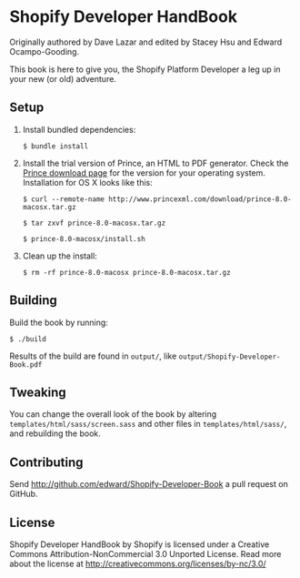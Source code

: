 # Shopify Developer HandBook

Originally authored by Dave Lazar and edited by Stacey Hsu and Edward Ocampo-Gooding.

This book is here to give you, the Shopify Platform Developer a leg up in your new (or old) adventure.

## Setup 

1. Install bundled dependencies:

    `$ bundle install`

2. Install the trial version of Prince, an HTML to PDF generator. Check the [Prince download page](http://www.princexml.com/download/) for the version for your operating system. Installation for OS X looks like this:

    `$ curl --remote-name http://www.princexml.com/download/prince-8.0-macosx.tar.gz`

    `$ tar zxvf prince-8.0-macosx.tar.gz`

    `$ prince-8.0-macosx/install.sh`

3. Clean up the install:

    `$ rm -rf prince-8.0-macosx prince-8.0-macosx.tar.gz`

## Building

Build the book by running:

    $ ./build

Results of the build are found in `output/`, like `output/Shopify-Developer-Book.pdf`

## Tweaking

You can change the overall look of the book by altering `templates/html/sass/screen.sass` and other files in `templates/html/sass/`, and rebuilding the book.

## Contributing

Send http://github.com/edward/Shopify-Developer-Book a pull request on GitHub.

## License

Shopify Developer HandBook by Shopify is licensed under a Creative Commons Attribution-NonCommercial 3.0 Unported License. Read more about the license at http://creativecommons.org/licenses/by-nc/3.0/